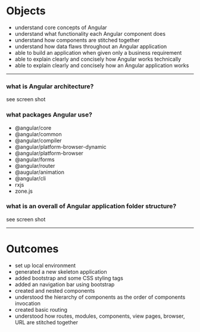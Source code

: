 # Objects

- understand core concepts of Angular
- understand what functionality each Angular component does
- understand how components are stitched together
- understand how data flaws throughout an Angular application
- able to build an application when given only a business requirement
- able to explain clearly and concisely how Angular works technically
- able to explain clearly and concisely how an Angular application works

-------------------

### what is Angular architecture?

see screen shot

### what packages Angular use?

- @angular/core
- @angular/common
- @angular/compiler
- @angular/platform-browser-dynamic
- @angular/platform-browser
- @angular/forms
- @angular/router
- @augular/animation
- @angular/cli
- rxjs
- zone.js

### what is an overall of Angular application folder structure?

see screen shot

-------------------
# Outcomes

- set up local environment
- generated a new skeleton application
- added bootstrap and some CSS styling tags
- added an navigation bar using bootstrap
- created and nested components
- understood the hierarchy of components as the order of components invocation
- created basic routing
- understood how routes, modules, components, view pages, browser, URL are stitched together

